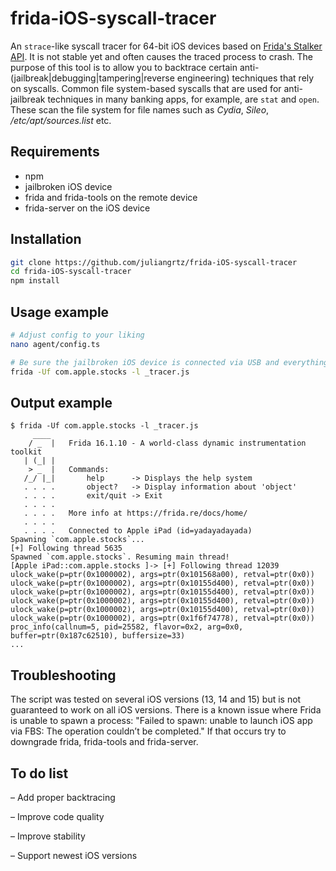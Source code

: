 # frida-iOS-syscall-tracer

An `strace`-like syscall tracer for 64-bit iOS devices based on [Frida's Stalker API](https://frida.re/docs/stalker/). It is not stable yet and often causes the traced process to crash.
The purpose of this tool is to allow you to backtrace certain anti-(jailbreak|debugging|tampering|reverse engineering) techniques that rely on syscalls.
Common file system-based syscalls that are used for anti-jailbreak techniques in many banking apps, for example, are `stat` and `open`. These scan the file system for file names such as _Cydia_, _Sileo_, _/etc/apt/sources.list_ etc.

## Requirements

- npm
- jailbroken iOS device
- frida and frida-tools on the remote device
- frida-server on the iOS device

## Installation

```bash
git clone https://github.com/juliangrtz/frida-iOS-syscall-tracer
cd frida-iOS-syscall-tracer
npm install
```

## Usage example

```bash
# Adjust config to your liking
nano agent/config.ts

# Be sure the jailbroken iOS device is connected via USB and everything is set up correctly.
frida -Uf com.apple.stocks -l _tracer.js 
```

## Output example

```text
$ frida -Uf com.apple.stocks -l _tracer.js
     ____
    / _  |   Frida 16.1.10 - A world-class dynamic instrumentation toolkit
   | (_| |
    > _  |   Commands:
   /_/ |_|       help      -> Displays the help system
   . . . .       object?   -> Display information about 'object'
   . . . .       exit/quit -> Exit
   . . . .
   . . . .   More info at https://frida.re/docs/home/
   . . . .
   . . . .   Connected to Apple iPad (id=yadayadayada)
Spawning `com.apple.stocks`...
[+] Following thread 5635
Spawned `com.apple.stocks`. Resuming main thread!
[Apple iPad::com.apple.stocks ]-> [+] Following thread 12039
ulock_wake(p=ptr(0x1000002), args=ptr(0x101568a00), retval=ptr(0x0))
ulock_wake(p=ptr(0x1000002), args=ptr(0x10155d400), retval=ptr(0x0))
ulock_wake(p=ptr(0x1000002), args=ptr(0x10155d400), retval=ptr(0x0))
ulock_wake(p=ptr(0x1000002), args=ptr(0x10155d400), retval=ptr(0x0))
ulock_wake(p=ptr(0x1000002), args=ptr(0x10155d400), retval=ptr(0x0))
ulock_wake(p=ptr(0x1000002), args=ptr(0x1f6f74778), retval=ptr(0x0))
proc_info(callnum=5, pid=25582, flavor=0x2, arg=0x0, buffer=ptr(0x187c62510), buffersize=33)
...
```

## Troubleshooting

The script was tested on several iOS versions (13, 14 and 15) but is not guaranteed to work on all iOS versions.
There is a known issue where Frida is unable to spawn a process: "Failed to spawn: unable to launch iOS app via FBS: The operation couldn’t be completed."
If that occurs try to downgrade frida, frida-tools and frida-server.

## To do list

– Add proper backtracing

– Improve code quality

– Improve stability

– Support newest iOS versions
